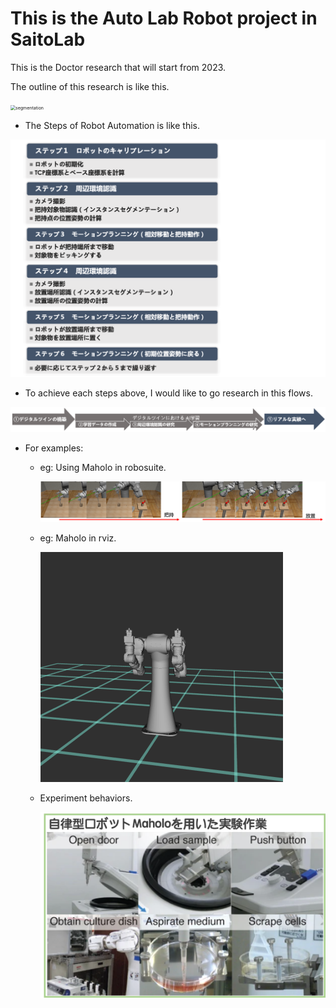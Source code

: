 # This is the Auto Lab Robot project in SaitoLab

This is the Doctor research that will start from 2023.

The outline of this research is like this.

<img src="./image/research.png" alt="segmentation" style="zoom:50%;" />

* The Steps of Robot Automation is like this.

<img src="./image/automation.png" alt="segmentation" style="zoom:50%;" />

* To achieve each steps above, I would like to go research in this flows.

<img src="./image/step.png" alt="segmentation" style="zoom:50%;" />

* For examples:

  * eg: Using Maholo in robosuite. 

    <img src="./image/pickput.png" alt="segmentation" style="zoom:50%;" />

  * eg: Maholo in rviz.

    <img src="./image/motoman.png" alt="segmentation" style="zoom:50%;" />

  * Experiment behaviors.

    <img src="./image/behaviors.png" alt="segmentation" style="zoom:50%;" />

